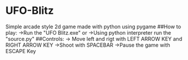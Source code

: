 # UFO-Blitz
Simple arcade style 2d game made with python using pygame
##How to play:
->Run the "UFO Blitz.exe"
or
->Using python interpreter run the "source.py"
##Controls:
-> Move left and rigt with LEFT ARROW KEY and RIGHT ARROW KEY
->Shoot with SPACEBAR
->Pause the game with ESCAPE Key
